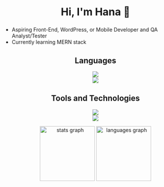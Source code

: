 <h1 align="center">Hi, I'm Hana 👋</h1>

###

- Aspiring Front-End, WordPress, or Mobile Developer and QA Analyst/Tester
- Currently learning MERN stack


<h2 align="center">Languages</h2>
<p align="center">
  <a href="#">
    <img src="https://skillicons.dev/icons?i=html,css,js,kotlin,py&perline=5" /><br>
    <img src="https://skillicons.dev/icons?i=java,php,jquery,git&perline=4" />
  </a>
</p>

<h2 align="center">Tools and Technologies</h2>
<p align="center">
  <a href="#">
    <img src="https://skillicons.dev/icons?i=figma,firebase,github,wordpress,vite,astro,vue&perline=7" /><br>
    <img src="https://skillicons.dev/icons?i=nodejs,react,tailwind,postgres,selenium,nextjs&perline=6" />
  </a>
</p>

<div align="center">
  <img src="https://github-readme-stats.vercel.app/api?username=hanmarine&hide_title=false&hide_rank=false&show_icons=true&include_all_commits=true&count_private=true&disable_animations=false&theme=algolia&locale=en" height="150" alt="stats graph"  />
  <img src="https://github-readme-stats.vercel.app/api/top-langs?username=hanmarine&locale=en&hide_title=false&layout=compact&card_width=320&langs_count=5&theme=algolia" height="150" alt="languages graph"  />
</div>

